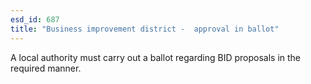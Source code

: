 ```yaml
---
esd_id: 687
title: "Business improvement district -  approval in ballot"
---
```


A local authority must carry out a ballot regarding BID proposals in the required manner.

